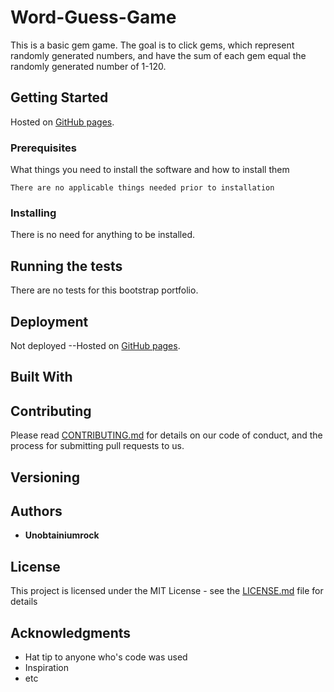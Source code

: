 # Word-Guess-Game

This is a basic gem game. The goal is to click gems, which represent randomly generated numbers, and have the sum of each gem equal the randomly generated number of 1-120.

## Getting Started

Hosted on [GitHub pages](https://unobtainiumrock.github.io/unit-4-game-without-hw-materials-/).
<!-- These instructions will get you a copy of the project up and running on your local machine for development and testing purposes. See deployment for notes on how to deploy the project on a live system. -->

### Prerequisites

What things you need to install the software and how to install them

```
There are no applicable things needed prior to installation
```

### Installing

There is no need for anything to be installed.
<!-- A step by step  series of examples that tell you have to get a development env running -->

<!-- Say what the step will be

```
Give the example
```

And repeat

```
until finished
``` -->

<!-- End with an example of getting some data out of the system or using it for a little demo -->

## Running the tests

There are no tests for this bootstrap portfolio.

<!-- ### Break down into end to end tests

Explain what these tests test and why

```
Give an example
```

### And coding style tests

Explain what these tests test and why

```
Give an example
``` -->

## Deployment
Not deployed --Hosted on [GitHub pages](https://unobtainiumrock.github.io/Word-Guess-Game/).
<!-- Add additional notes about how to deploy this on a live system -->


## Built With

<!-- * [Dropwizard](http://www.dropwizard.io/1.0.2/docs/) - The web framework used
* [Maven](https://maven.apache.org/) - Dependency Management
* [ROME](https://rometools.github.io/rome/) - Used to generate RSS Feeds -->

## Contributing

Please read [CONTRIBUTING.md](./CONTRIBUTING.md) for details on our code of conduct, and the process for submitting pull requests to us.

## Versioning

<!-- We use [SemVer](http://semver.org/) for versioning. For the versions available, see the [tags on this repository](https://github.com/your/project/tags).  -->

## Authors

* **Unobtainiumrock**



## License

This project is licensed under the MIT License - see the [LICENSE.md](LICENSE.md) file for details

## Acknowledgments

* Hat tip to anyone who's code was used
* Inspiration
* etc

